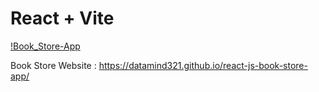 # React + Vite

[!Book_Store-App](https://github.com/datamind321/react-js-book-store-app/blob/main/src/assets/images/Screenshot%202024-02-16%20160746.png)

Book Store Website : https://datamind321.github.io/react-js-book-store-app/
